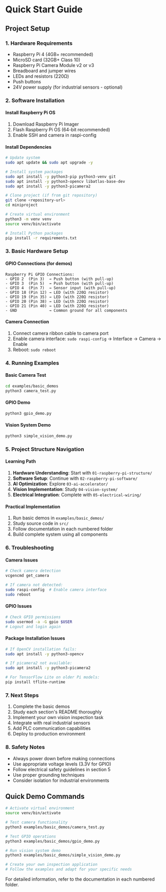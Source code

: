 # Quick Start Guide

## Project Setup

### 1. Hardware Requirements
- Raspberry Pi 4 (4GB+ recommended)
- MicroSD card (32GB+ Class 10)
- Raspberry Pi Camera Module v2 or v3
- Breadboard and jumper wires
- LEDs and resistors (220Ω)
- Push buttons
- 24V power supply (for industrial sensors - optional)

### 2. Software Installation

#### Install Raspberry Pi OS
1. Download Raspberry Pi Imager
2. Flash Raspberry Pi OS (64-bit recommended)
3. Enable SSH and camera in raspi-config

#### Install Dependencies
```bash
# Update system
sudo apt update && sudo apt upgrade -y

# Install system packages
sudo apt install -y python3-pip python3-venv git
sudo apt install -y python3-opencv libatlas-base-dev
sudo apt install -y python3-picamera2

# Clone project (if from git repository)
git clone <repository-url>
cd miniproject

# Create virtual environment
python3 -m venv venv
source venv/bin/activate

# Install Python packages
pip install -r requirements.txt
```

### 3. Basic Hardware Setup

#### GPIO Connections (for demos)
```
Raspberry Pi GPIO Connections:
- GPIO 2  (Pin 3)  → Push button (with pull-up)
- GPIO 3  (Pin 5)  → Push button (with pull-up)
- GPIO 4  (Pin 7)  → Sensor input (with pull-up)
- GPIO 18 (Pin 12) → LED (with 220Ω resistor)
- GPIO 19 (Pin 35) → LED (with 220Ω resistor)
- GPIO 20 (Pin 38) → LED (with 220Ω resistor)
- GPIO 21 (Pin 40) → LED (with 220Ω resistor)
- GND              → Common ground for all components
```

#### Camera Connection
1. Connect camera ribbon cable to camera port
2. Enable camera interface: `sudo raspi-config` → Interface → Camera → Enable
3. Reboot: `sudo reboot`

### 4. Running Examples

#### Basic Camera Test
```bash
cd examples/basic_demos
python3 camera_test.py
```

#### GPIO Demo
```bash
python3 gpio_demo.py
```

#### Vision System Demo
```bash
python3 simple_vision_demo.py
```

### 5. Project Structure Navigation

#### Learning Path
1. **Hardware Understanding**: Start with `01-raspberry-pi-structure/`
2. **Software Setup**: Continue with `02-raspberry-pi-software/`
3. **AI Optimization**: Explore `03-ai-accelerator/`
4. **Vision Implementation**: Study `04-vision-system/`
5. **Electrical Integration**: Complete with `05-electrical-wiring/`

#### Practical Implementation
1. Run basic demos in `examples/basic_demos/`
2. Study source code in `src/`
3. Follow documentation in each numbered folder
4. Build complete system using all components

### 6. Troubleshooting

#### Camera Issues
```bash
# Check camera detection
vcgencmd get_camera

# If camera not detected:
sudo raspi-config  # Enable camera interface
sudo reboot
```

#### GPIO Issues
```bash
# Check GPIO permissions
sudo usermod -a -G gpio $USER
# Logout and login again
```

#### Package Installation Issues
```bash
# If OpenCV installation fails:
sudo apt install -y python3-opencv

# If picamera2 not available:
sudo apt install -y python3-picamera2

# For TensorFlow Lite on older Pi models:
pip install tflite-runtime
```

### 7. Next Steps

1. Complete the basic demos
2. Study each section's README thoroughly
3. Implement your own vision inspection task
4. Integrate with real industrial sensors
5. Add PLC communication capabilities
6. Deploy to production environment

### 8. Safety Notes

- Always power down before making connections
- Use appropriate voltage levels (3.3V for GPIO)
- Follow electrical safety guidelines in section 5
- Use proper grounding techniques
- Consider isolation for industrial environments

## Quick Demo Commands

```bash
# Activate virtual environment
source venv/bin/activate

# Test camera functionality
python3 examples/basic_demos/camera_test.py

# Test GPIO operations
python3 examples/basic_demos/gpio_demo.py

# Run vision system demo
python3 examples/basic_demos/simple_vision_demo.py

# Create your own inspection application
# Follow the examples and adapt for your specific needs
```

For detailed information, refer to the documentation in each numbered folder.